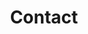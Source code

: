 ---
layout: redirect
title: Contact
redirect: mailto:contact@hadar-simulator.org
icon: "fas fa-at"
---